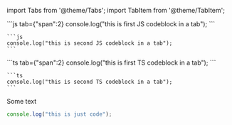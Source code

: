 import Tabs from '@theme/Tabs';
import TabItem from '@theme/TabItem';

<Tabs groupId="code-examples">
  <TabItem value="js" label="JavaScript">
    ```js tab={"span":2}
    console.log("this is first JS codeblock in a tab");
    ```

    ```js
    console.log("this is second JS codeblock in a tab");
    ```
  </TabItem>

  <TabItem value="ts" label="TypeScript">
    ```ts tab={"span":2}
    console.log("this is first TS codeblock in a tab");
    ```

    ```ts
    console.log("this is second TS codeblock in a tab");
    ```
  </TabItem>
</Tabs>

Some text

```ts title="some-file.ts"
console.log("this is just code");
```
